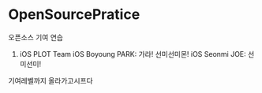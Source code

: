 # OpenSourcePratice
오픈소스 기여 연습

1. iOS PLOT Team
iOS Boyoung PARK: 가라! 선미선미몬!
iOS Seonmi JOE: 선미선미!

기여레벨까지 올라가고시프다
